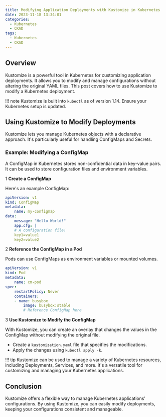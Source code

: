 ```yaml
---
title: Modifying Application Deployments with Kustomize in Kubernetes
date: 2023-11-18 13:34:01
categories: 
  - Kubernetes
  - CKAD
tags: 
  - Kubernetes
  - CKAD
---
```


## Overview

Kustomize is a powerful tool in Kubernetes for customizing application deployments. It allows you to modify and manage configurations without altering the original YAML files. This post covers how to use Kustomize to modify a Kubernetes deployment.

!!! note
    Kustomize is built into `kubectl` as of version 1.14. Ensure your Kubernetes setup is updated.

## Using Kustomize to Modify Deployments

Kustomize lets you manage Kubernetes objects with a declarative approach. It's particularly useful for handling ConfigMaps and Secrets.

### Example: Modifying a ConfigMap

A ConfigMap in Kubernetes stores non-confidential data in key-value pairs. It can be used to store configuration files and environment variables.

1 **Create a ConfigMap**

Here's an example ConfigMap:

```yaml
apiVersion: v1
kind: ConfigMap
metadata:
    name: my-configmap
data:
    message: "Hello World!"
    app.cfg: |
    # A configuration file!
    key1=value1
    key2=value2
```

2 **Reference the ConfigMap in a Pod**

Pods can use ConfigMaps as environment variables or mounted volumes.

```yaml
apiVersion: v1
kind: Pod
metadata:
    name: cm-pod
spec:
    restartPolicy: Never
    containers:
    - name: busybox
        image: busybox:stable
        # Reference ConfigMap here
```

3 **Use Kustomize to Modify the ConfigMap**

With Kustomize, you can create an overlay that changes the values in the ConfigMap without modifying the original file.

- Create a `kustomization.yaml` file that specifies the modifications.
- Apply the changes using `kubectl apply -k`.

!!! tip
    Kustomize can be used to manage a variety of Kubernetes resources, including Deployments, Services, and more. It's a versatile tool for customizing and managing your Kubernetes applications.

## Conclusion

Kustomize offers a flexible way to manage Kubernetes applications' configurations. By using Kustomize, you can easily modify deployments, keeping your configurations consistent and manageable.
